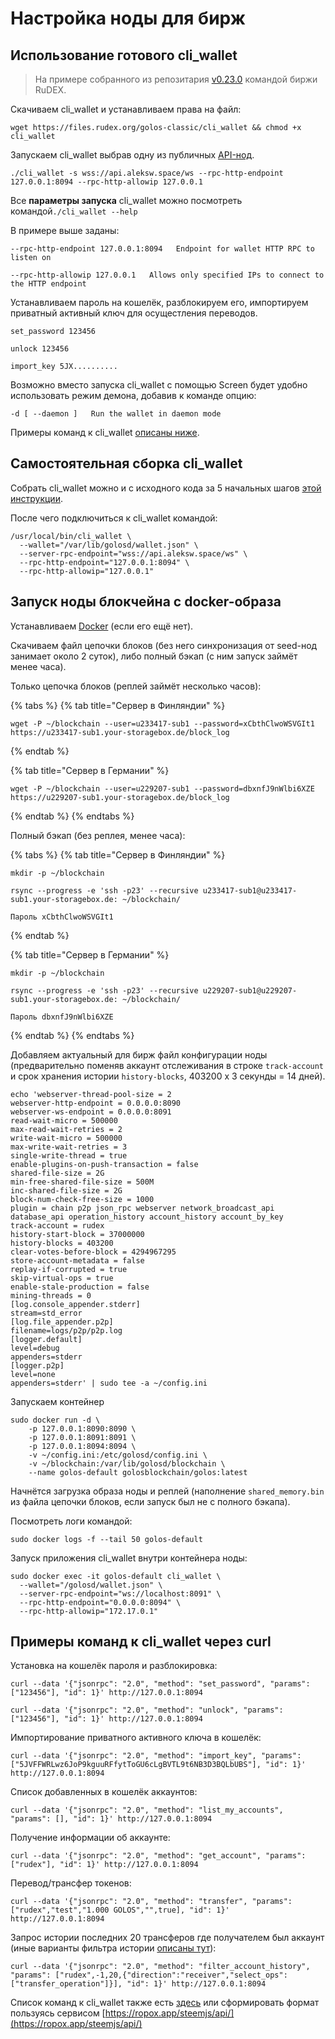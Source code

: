 # Настройка ноды для бирж

## Использование готового cli\_wallet

> На примере собранного из репозитария [v0.23.0](https://github.com/golos-blockchain/golos/tree/golos-v0.23.0) командой биржи RuDEX.

Скачиваем cli\_wallet и устанавливаем права на файл:

```text
wget https://files.rudex.org/golos-classic/cli_wallet && chmod +x cli_wallet
```

Запускаем cli\_wallet выбрав одну из публичных [API-нод](https://golos.id/nodes).

```text
./cli_wallet -s wss://api.aleksw.space/ws --rpc-http-endpoint 127.0.0.1:8094 --rpc-http-allowip 127.0.0.1
```

Все **параметры запуска** cli\_wallet можно посмотреть командой`./cli_wallet --help`

В примере выше заданы: 

`--rpc-http-endpoint 127.0.0.1:8094  
Endpoint for wallet HTTP RPC to listen on`

`--rpc-http-allowip 127.0.0.1  
Allows only specified IPs to connect to the HTTP endpoint`

Устанавливаем пароль на кошелёк, разблокируем его, импортируем приватный активный ключ для осущестления переводов.

```text
set_password 123456

unlock 123456

import_key 5JX..........
```

Возможно вместо запуска cli\_wallet с помощью Screen будет удобно использовать режим демона, добавив к команде опцию:

`-d [ --daemon ]  
Run the wallet in daemon mode`

Примеры команд к cli\_wallet [описаны ниже](guide-exchange.md#primery-komand-k-cli_wallet-cherez-curl).

## Самостоятельная сборка cli\_wallet

Собрать cli\_wallet можно и с исходного кода за 5 начальных шагов [этой инструкции](../../developers/hardforks/hf18_instruction.md#razdel_4-iznachalnaya-ustanovka-blokcheina).

После чего подключиться к cli\_wallet командой:

```text
/usr/local/bin/cli_wallet \
  --wallet="/var/lib/golosd/wallet.json" \
  --server-rpc-endpoint="wss://api.aleksw.space/ws" \
  --rpc-http-endpoint="127.0.0.1:8094" \
  --rpc-http-allowip="127.0.0.1"
```

## Запуск ноды блокчейна с docker-образа

Устанавливаем [Docker](https://wiki.golos.id/witnesses/node/guide#ustanavlivaem-docker) \(если его ещё нет\).

Скачиваем файл цепочки блоков \(без него синхронизация от seed-нод занимает около 2 суток\), либо полный бэкап \(с ним запуск займёт менее часа\).  
  
Только цепочка блоков \(реплей займёт несколько часов\):

{% tabs %}
{% tab title="Сервер в Финляндии" %}
```text
wget -P ~/blockchain --user=u233417-sub1 --password=xCbthClwoWSVGIt1 https://u233417-sub1.your-storagebox.de/block_log

```
{% endtab %}

{% tab title="Сервер в Германии" %}
```text
wget -P ~/blockchain --user=u229207-sub1 --password=dbxnfJ9nWlbi6XZE https://u229207-sub1.your-storagebox.de/block_log

```
{% endtab %}
{% endtabs %}

Полный бэкап \(без реплея, менее часа\):

{% tabs %}
{% tab title="Сервер в Финляндии" %}
```text
mkdir -p ~/blockchain

rsync --progress -e 'ssh -p23' --recursive u233417-sub1@u233417-sub1.your-storagebox.de: ~/blockchain/

Пароль xCbthClwoWSVGIt1

```
{% endtab %}

{% tab title="Сервер в Германии" %}
```
mkdir -p ~/blockchain

rsync --progress -e 'ssh -p23' --recursive u229207-sub1@u229207-sub1.your-storagebox.de: ~/blockchain/

Пароль dbxnfJ9nWlbi6XZE

```
{% endtab %}
{% endtabs %}

Добавляем актуальный для бирж файл конфигурации ноды \(предварительно поменяв аккаунт отслеживания в строке `track-account` и срок хранения истории `history-blocks`, 403200 x 3 секунды = 14 дней\).

```text
echo 'webserver-thread-pool-size = 2
webserver-http-endpoint = 0.0.0.0:8090
webserver-ws-endpoint = 0.0.0.0:8091
read-wait-micro = 500000
max-read-wait-retries = 2
write-wait-micro = 500000
max-write-wait-retries = 3
single-write-thread = true
enable-plugins-on-push-transaction = false
shared-file-size = 2G
min-free-shared-file-size = 500M
inc-shared-file-size = 2G
block-num-check-free-size = 1000
plugin = chain p2p json_rpc webserver network_broadcast_api database_api operation_history account_history account_by_key
track-account = rudex
history-start-block = 37000000
history-blocks = 403200
clear-votes-before-block = 4294967295
store-account-metadata = false
replay-if-corrupted = true
skip-virtual-ops = true
enable-stale-production = false
mining-threads = 0
[log.console_appender.stderr]
stream=std_error
[log.file_appender.p2p]
filename=logs/p2p/p2p.log
[logger.default]
level=debug
appenders=stderr
[logger.p2p]
level=none
appenders=stderr' | sudo tee -a ~/config.ini
```

Запускаем контейнер

```text
sudo docker run -d \
    -p 127.0.0.1:8090:8090 \
    -p 127.0.0.1:8091:8091 \
    -p 127.0.0.1:8094:8094 \
    -v ~/config.ini:/etc/golosd/config.ini \
    -v ~/blockchain:/var/lib/golosd/blockchain \
    --name golos-default golosblockchain/golos:latest
```

Начнётся загрузка образа ноды и реплей \(наполнение `shared_memory.bin` из файла цепочки блоков, если запуск был не с полного бэкапа\).

Посмотреть логи командой:

```text
sudo docker logs -f --tail 50 golos-default
```

Запуск приложения cli\_wallet внутри контейнера ноды:

```text
sudo docker exec -it golos-default cli_wallet \
  --wallet="/golosd/wallet.json" \
  --server-rpc-endpoint="ws://localhost:8091" \
  --rpc-http-endpoint="0.0.0.0:8094" \
  --rpc-http-allowip="172.17.0.1"
```

## Примеры команд к cli\_wallet через curl

Установка на кошелёк пароля и разблокировка:

```text
curl --data '{"jsonrpc": "2.0", "method": "set_password", "params": ["123456"], "id": 1}' http://127.0.0.1:8094
```

```text
curl --data '{"jsonrpc": "2.0", "method": "unlock", "params": ["123456"], "id": 1}' http://127.0.0.1:8094
```

Импортирование приватного активного ключа в кошелёк:

```text
curl --data '{"jsonrpc": "2.0", "method": "import_key", "params": ["5JVFFWRLwz6JoP9kguuRFfytToGU6cLgBVTL9t6NB3D3BQLbUBS"], "id": 1}' http://127.0.0.1:8094
```

Список добавленных в кошелёк аккаунтов:

```text
curl --data '{"jsonrpc": "2.0", "method": "list_my_accounts", "params": [], "id": 1}' http://127.0.0.1:8094
```

Получение информации об аккаунте:

```text
curl --data '{"jsonrpc": "2.0", "method": "get_account", "params": ["rudex"], "id": 1}' http://127.0.0.1:8094
```

Перевод/трансфер токенов:

```text
curl --data '{"jsonrpc": "2.0", "method": "transfer", "params": ["rudex","test","1.000 GOLOS","",true], "id": 1}' http://127.0.0.1:8094
```

Запрос истории последних 20 трансферов где получателем был аккаунт \(иные варианты фильтра истории [описаны тут](../../developers/hardforks/sf18.4_release.md#filtraciya-zaprashivaemoi-informacii-ob-operaciyakh-iz-istorii-akkaunta)\):

```text
curl --data '{"jsonrpc": "2.0", "method": "filter_account_history", "params": ["rudex",-1,20,{"direction":"receiver","select_ops":["transfer_operation"]}], "id": 1}' http://127.0.0.1:8094
```

Список команд к cli\_wallet также есть [здесь](../../developers/api/cli-wallet.md) или сформировать формат пользуясь сервисом [https://ropox.app/steemjs/api/](https://ropox.app/steemjs/api/)

